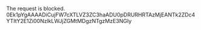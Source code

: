 The request is blocked.
0Ek1pYgAAAADiCujFW7cXTLVZ3ZC3haADU0pDRURHRTAzMjEANTk2ZDc4YTItY2E1Zi00NzlkLWJjZGMtMDgzNTgzMzE3NGIy